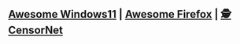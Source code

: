 ## [Awesome Windows11](https://github.com/awesome-windows11/windows11) | [ Awesome Firefox](https://github.com/awesome-windows11/firefox) | [🕵 CensorNet](https://github.com/awesome-windows11/CensorNet)
